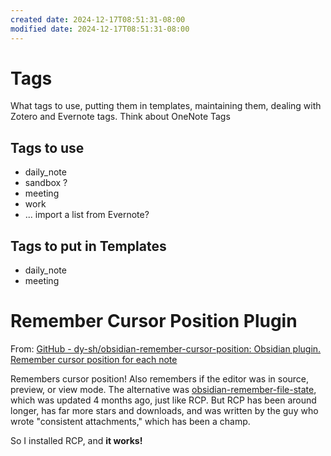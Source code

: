 ```yaml
---
created date: 2024-12-17T08:51:31-08:00
modified date: 2024-12-17T08:51:31-08:00
---
```

# Tags
What tags to use, putting them in templates, maintaining them, dealing with Zotero and Evernote tags.  Think about OneNote Tags

## Tags to use
- daily_note
- sandbox ?
- meeting
- work
- ... import a list from Evernote?
## Tags to put in Templates
- daily_note
- meeting

# Remember Cursor Position Plugin
From: [GitHub - dy-sh/obsidian-remember-cursor-position: Obsidian plugin. Remember cursor position for each note](https://github.com/dy-sh/obsidian-remember-cursor-position)

Remembers cursor position!  Also remembers if the editor was in source, preview, or view mode.  The alternative was [obsidian-remember-file-state](https://github.com/ludovicchabant/obsidian-remember-file-state), which was updated 4 months ago, just like RCP.  But RCP has been around longer, has far more stars and downloads, and was written by the guy who wrote "consistent attachments," which has been a champ.

So I installed RCP, and **it works!**
